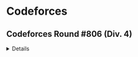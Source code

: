 # Codeforces

## Codeforces Round #806 (Div. 4)

<details>

  |Problem| Solution|
  |--------| -------|
  | [**A.YES or YES?**](https://codeforces.com/contest/1703/problem/A) | [**Solution**]() |
  
</details>
